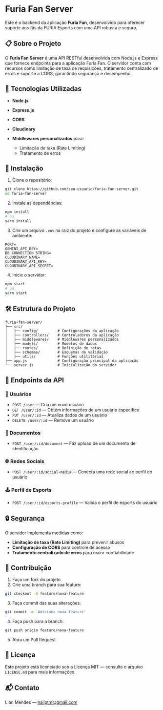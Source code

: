 # Furia Fan Server

Este é o backend da aplicação **Furia Fan**, desenvolvido para oferecer suporte aos fãs da FURIA Esports com uma API robusta e segura.

## 📋 Sobre o Projeto

O **Furia Fan Server** é uma API RESTful desenvolvida com Node.js e Express que fornece endpoints para a aplicação Furia Fan. O servidor conta com recursos como limitação de taxa de requisições, tratamento centralizado de erros e suporte a CORS, garantindo segurança e desempenho.

## 🚀 Tecnologias Utilizadas

- **Node.js**
- **Express.js**
- **CORS**
- **Cloudinary**
- **Middlewares personalizados** para:

  - Limitação de taxa (Rate Limiting)
  - Tratamento de erros

## 🔧 Instalação

1. Clone o repositório:

```bash
git clone https://github.com/seu-usuario/furia-fan-server.git
cd furia-fan-server
```

2. Instale as dependências:

```bash
npm install
# ou
yarn install
```

3. Crie um arquivo `.env` na raiz do projeto e configure as variáveis de ambiente:

```env
PORT=
GEMINI_API_KEY=
DB_CONNECTION_STRING=
CLOUDINARY_NAME=
CLOUDINARY_API_KEY=
CLOUDINARY_API_SECRET=
```

4. Inicie o servidor:

```bash
npm start
# ou
yarn start
```

## 🛠️ Estrutura do Projeto

```
furia-fan-server/
├── src/
│   ├── config/         # Configurações da aplicação
│   ├── controllers/    # Controladores da aplicação
│   ├── middlewares/    # Middlewares personalizados
│   ├── models/         # Modelos de dados
│   ├── routes/         # Definição de rotas
│   ├── schemas/        # Esquemas de validação
│   ├── utils/          # Funções utilitárias
├── app.js              # Configuração principal da aplicação
└── server.js           # Inicialização do servidor
```

## 🔌 Endpoints da API

### 🧑 Usuários

- `POST /user` — Cria um novo usuário
- `GET /user/:id` — Obtém informações de um usuário específico
- `PUT /user/:id` — Atualiza dados de um usuário
- `DELETE /user/:id` — Remove um usuário

### 📄 Documentos

- `POST /user/:id/document` — Faz upload de um documento de identificação

### 🌐 Redes Sociais

- `POST /user/:id/social-media` — Conecta uma rede social ao perfil do usuário

### 🕹️ Perfil de Esports

- `POST /user/:id/esports-profile` — Valida o perfil de esports do usuário

## 🔒 Segurança

O servidor implementa medidas como:

- **Limitação de taxa (Rate Limiting)** para prevenir abusos
- **Configuração de CORS** para controle de acesso
- **Tratamento centralizado de erros** para maior confiabilidade

## 🤝 Contribuição

1. Faça um fork do projeto
2. Crie uma branch para sua feature:

```bash
git checkout -b feature/nova-feature
```

3. Faça commit das suas alterações:

```bash
git commit -m 'Adiciona nova feature'
```

4. Faça push para a branch:

```bash
git push origin feature/nova-feature
```

5. Abra um Pull Request

## 📄 Licença

Este projeto está licenciado sob a Licença MIT — consulte o arquivo `LICENSE.md` para mais informações.

## 📬 Contato

Lian Mendes — [nailptm@gmail.com](mailto:nailptm@gmail.com)

<!-- Link do Projeto: [https://github.com/seu-usuario/furia-bot-web-app](https://github.com/seu-usuario/furia-bot-web-app) -->
